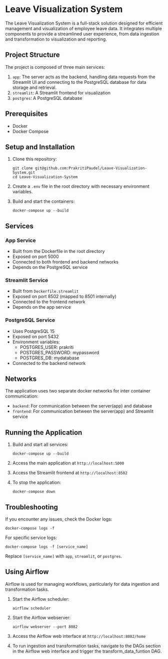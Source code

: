 # Leave Visualization System

The Leave Visualization System is a full-stack solution designed for efficient management and visualization of employee leave data. It integrates multiple components to provide a streamlined user experience, from data ingestion and transformation to visualization and reporting.

## Project Structure

The project is composed of three main services:

1. `app`: The server acts as the backend, handling data requests from the Streamlit UI and connecting to the PostgreSQL database for data storage and retrieval.
2. `streamlit`: A Streamlit frontend for visualization
3. `postgres`: A PostgreSQL database

## Prerequisites

- Docker
- Docker Compose

## Setup and Installation

1. Clone this repository:
   ```
   git clone git@github.com:PrakritiPaudel/Leave-Visualization-System.git
   cd Leave-Visualization-System
   ```

2. Create a `.env` file in the root directory with necessary environment variables.

3. Build and start the containers:
   ```
   docker-compose up --build
   ```

## Services

### App Service

- Built from the Dockerfile in the root directory
- Exposed on port 5000
- Connected to both frontend and backend networks
- Depends on the PostgreSQL service

### Streamlit Service

- Built from `Dockerfile.streamlit`
- Exposed on port 8502 (mapped to 8501 internally)
- Connected to the frontend network
- Depends on the app service

### PostgreSQL Service

- Uses PostgreSQL 15
- Exposed on port 5432
- Environment variables:
  - POSTGRES_USER: prakriti
  - POSTGRES_PASSWORD: mypassword
  - POSTGRES_DB: mydatabase
- Connected to the backend network

## Networks

The application uses two separate docker networks for inter container communication:

- `backend`: For communication between the server(app) and database
- `frontend`: For communication between the server(app) and Streamlit service

## Running the Application

1. Build and start all services:
   ```
   docker-compose up --build
   ```

2. Access the main application at `http://localhost:5000`

3. Access the Streamlit frontend at `http://localhost:8502`

4. To stop the application:
   ```
   docker-compose down
   ```

## Troubleshooting

If you encounter any issues, check the Docker logs:

```
docker-compose logs -f
```

For specific service logs:

```
docker-compose logs -f [service_name]
```

Replace `[service_name]` with `app`, `streamlit`, or `postgres`.

## Using Airflow

Airflow is used for managing workflows, particularly for data ingestion and transformation tasks.

1. Start the Airflow scheduler:
   ```
   airflow scheduler
   ```

2. Start the Airflow webserver:
   ```
   airflow webserver --port 8082
   ```

3. Access the Airflow web interface at `http://localhost:8082/home`

4. To run ingestion and transformation tasks, navigate to the DAGs section in the Airflow web interface and trigger the transform_data_funtion DAG.